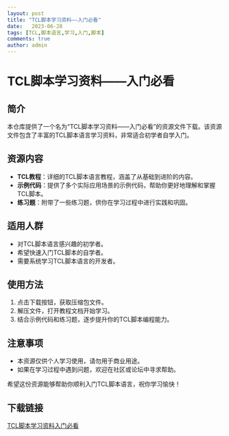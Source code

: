 ```yaml
---
layout: post
title: "TCL脚本学习资料——入门必看"
date:   2023-06-28
tags: [TCL,脚本语言,学习,入门,脚本]
comments: true
author: admin
---
```

# TCL脚本学习资料——入门必看

## 简介
本仓库提供了一个名为“TCL脚本学习资料——入门必看”的资源文件下载。该资源文件包含了丰富的TCL脚本语言学习资料，非常适合初学者自学入门。

## 资源内容
- **TCL教程**：详细的TCL脚本语言教程，涵盖了从基础到进阶的内容。
- **示例代码**：提供了多个实际应用场景的示例代码，帮助你更好地理解和掌握TCL脚本。
- **练习题**：附带了一些练习题，供你在学习过程中进行实践和巩固。

## 适用人群
- 对TCL脚本语言感兴趣的初学者。
- 希望快速入门TCL脚本的自学者。
- 需要系统学习TCL脚本语言的开发者。

## 使用方法
1. 点击下载按钮，获取压缩包文件。
2. 解压文件，打开教程文档开始学习。
3. 结合示例代码和练习题，逐步提升你的TCL脚本编程能力。

## 注意事项
- 本资源仅供个人学习使用，请勿用于商业用途。
- 如果在学习过程中遇到问题，欢迎在社区或论坛中寻求帮助。

希望这份资源能够帮助你顺利入门TCL脚本语言，祝你学习愉快！

## 下载链接

[TCL脚本学习资料入门必看](https://pan.quark.cn/s/7b9a4b82bc10)